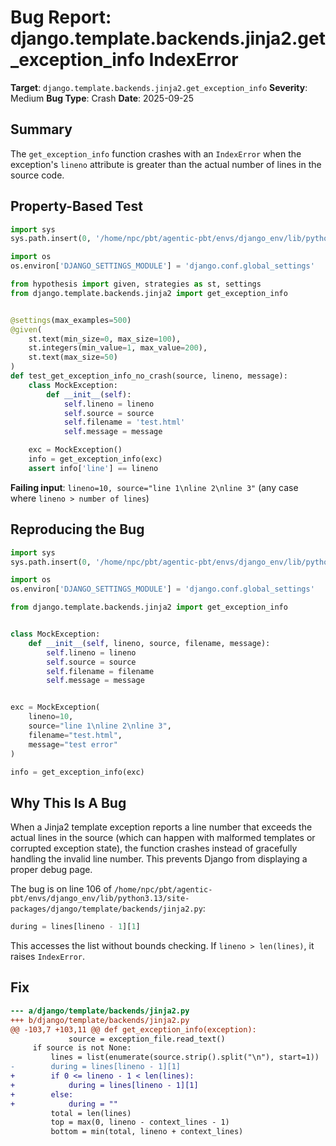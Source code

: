 # Bug Report: django.template.backends.jinja2.get_exception_info IndexError

**Target**: `django.template.backends.jinja2.get_exception_info`
**Severity**: Medium
**Bug Type**: Crash
**Date**: 2025-09-25

## Summary

The `get_exception_info` function crashes with an `IndexError` when the exception's `lineno` attribute is greater than the actual number of lines in the source code.

## Property-Based Test

```python
import sys
sys.path.insert(0, '/home/npc/pbt/agentic-pbt/envs/django_env/lib/python3.13/site-packages')

import os
os.environ['DJANGO_SETTINGS_MODULE'] = 'django.conf.global_settings'

from hypothesis import given, strategies as st, settings
from django.template.backends.jinja2 import get_exception_info


@settings(max_examples=500)
@given(
    st.text(min_size=0, max_size=100),
    st.integers(min_value=1, max_value=200),
    st.text(max_size=50)
)
def test_get_exception_info_no_crash(source, lineno, message):
    class MockException:
        def __init__(self):
            self.lineno = lineno
            self.source = source
            self.filename = 'test.html'
            self.message = message

    exc = MockException()
    info = get_exception_info(exc)
    assert info['line'] == lineno
```

**Failing input**: `lineno=10, source="line 1\nline 2\nline 3"` (any case where `lineno > number of lines`)

## Reproducing the Bug

```python
import sys
sys.path.insert(0, '/home/npc/pbt/agentic-pbt/envs/django_env/lib/python3.13/site-packages')

import os
os.environ['DJANGO_SETTINGS_MODULE'] = 'django.conf.global_settings'

from django.template.backends.jinja2 import get_exception_info


class MockException:
    def __init__(self, lineno, source, filename, message):
        self.lineno = lineno
        self.source = source
        self.filename = filename
        self.message = message


exc = MockException(
    lineno=10,
    source="line 1\nline 2\nline 3",
    filename="test.html",
    message="test error"
)

info = get_exception_info(exc)
```

## Why This Is A Bug

When a Jinja2 template exception reports a line number that exceeds the actual lines in the source (which can happen with malformed templates or corrupted exception state), the function crashes instead of gracefully handling the invalid line number. This prevents Django from displaying a proper debug page.

The bug is on line 106 of `/home/npc/pbt/agentic-pbt/envs/django_env/lib/python3.13/site-packages/django/template/backends/jinja2.py`:

```python
during = lines[lineno - 1][1]
```

This accesses the list without bounds checking. If `lineno > len(lines)`, it raises `IndexError`.

## Fix

```diff
--- a/django/template/backends/jinja2.py
+++ b/django/template/backends/jinja2.py
@@ -103,7 +103,11 @@ def get_exception_info(exception):
             source = exception_file.read_text()
     if source is not None:
         lines = list(enumerate(source.strip().split("\n"), start=1))
-        during = lines[lineno - 1][1]
+        if 0 <= lineno - 1 < len(lines):
+            during = lines[lineno - 1][1]
+        else:
+            during = ""
         total = len(lines)
         top = max(0, lineno - context_lines - 1)
         bottom = min(total, lineno + context_lines)
```